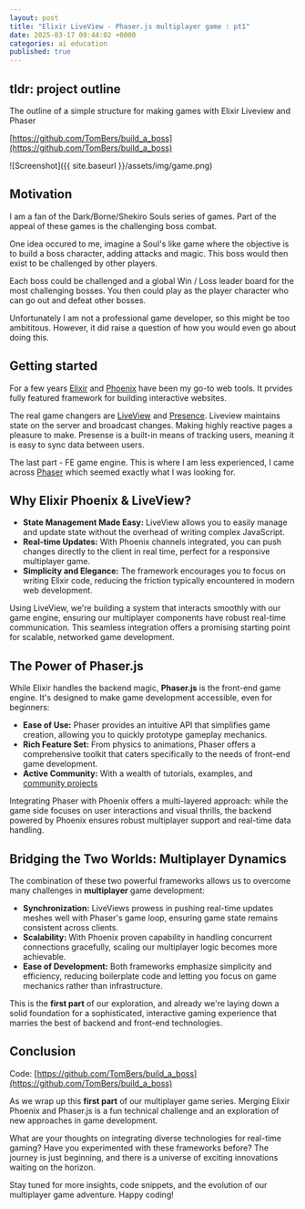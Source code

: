 ```yaml
---
layout: post
title: "Elixir LiveView - Phaser.js multiplayer game : pt1"
date: 2025-03-17 09:44:02 +0000
categories: ai education
published: true
---
```



## tldr: project outline

The outline of a simple structure for making games with Elixir Liveview and Phaser

[https://github.com/TomBers/build_a_boss](https://github.com/TomBers/build_a_boss)

![Screenshot]({{ site.baseurl }}/assets/img/game.png)

## Motivation

I am a fan of the Dark/Borne/Shekiro Souls series of games.  Part of the appeal of these games is the challenging boss combat.

One idea occured to me, imagine a Soul's like game where the objective is to build a boss character, adding attacks and magic.  This boss would then exist to be challenged by other players.

Each boss could be challenged and a global Win / Loss leader board for the most challenging bosses.  You then could play as the player character who can go out and defeat other bosses.

Unfortunately I am not a professional game developer, so this might be too ambititous.  However, it did raise a question of how you would even go about doing this.

## Getting started

For a few years [Elixir](https://elixir-lang.org/) and [Phoenix](https://www.phoenixframework.org/) have been my go-to web tools.  It prvides fully featured framework for building interactive websites.

The real game changers are [LiveView](https://hexdocs.pm/phoenix_live_view/Phoenix.LiveView.html) and [Presence](https://hexdocs.pm/phoenix/presence.html).  Liveview maintains state on the server and broadcast changes.  Making highly reactive pages a pleasure to make.  Presense is a built-in means of tracking users, meaning it is easy to sync data between users.

The last part - FE game engine.  This is where I am less experienced, I came across [Phaser](https://phaser.io/v388) which seemed exactly what I was looking for.

## Why Elixir Phoenix & LiveView?

- **State Management Made Easy:** LiveView allows you to easily manage and update state without the overhead of writing complex JavaScript.
- **Real-time Updates:** With Phoenix channels integrated, you can push changes directly to the client in real time, perfect for a responsive multiplayer game.
- **Simplicity and Elegance:** The framework encourages you to focus on writing Elixir code, reducing the friction typically encountered in modern web development.

Using LiveView, we're building a system that interacts smoothly with our game engine, ensuring our multiplayer components have robust real-time communication. This seamless integration offers a promising starting point for scalable, networked game development.

## The Power of Phaser.js

While Elixir handles the backend magic, **Phaser.js** is the front-end game engine. It's designed to make game development accessible, even for beginners:

- **Ease of Use:** Phaser provides an intuitive API that simplifies game creation, allowing you to quickly prototype gameplay mechanics.
- **Rich Feature Set:** From physics to animations, Phaser offers a comprehensive toolkit that caters specifically to the needs of front-end game development.
- **Active Community:** With a wealth of tutorials, examples, and [community projects](https://phaser.io/news/category/game)

Integrating Phaser with Phoenix offers a multi-layered approach: while the game side focuses on user interactions and visual thrills, the backend powered by Phoenix ensures robust multiplayer support and real-time data handling.

## Bridging the Two Worlds: Multiplayer Dynamics

The combination of these two powerful frameworks allows us to overcome many challenges in **multiplayer** game development:

- **Synchronization:** LiveViews prowess in pushing real-time updates meshes well with Phaser's game loop, ensuring game state remains consistent across clients.
- **Scalability:** With Phoenix proven capability in handling concurrent connections gracefully, scaling our multiplayer logic becomes more achievable.
- **Ease of Development:** Both frameworks emphasize simplicity and efficiency, reducing boilerplate code and letting you focus on game mechanics rather than infrastructure.

This is the **first part** of our exploration, and already we're laying down a solid foundation for a sophisticated, interactive gaming experience that marries the best of backend and front-end technologies.

## Conclusion

Code: [https://github.com/TomBers/build_a_boss](https://github.com/TomBers/build_a_boss)

As we wrap up this **first part** of our multiplayer game series. Merging Elixir Phoenix and Phaser.js is a fun technical challenge and an exploration of new approaches in game development.

What are your thoughts on integrating diverse technologies for real-time gaming? Have you experimented with these frameworks before? The journey is just beginning, and there is a universe of exciting innovations waiting on the horizon.

Stay tuned for more insights, code snippets, and the evolution of our multiplayer game adventure. Happy coding!
